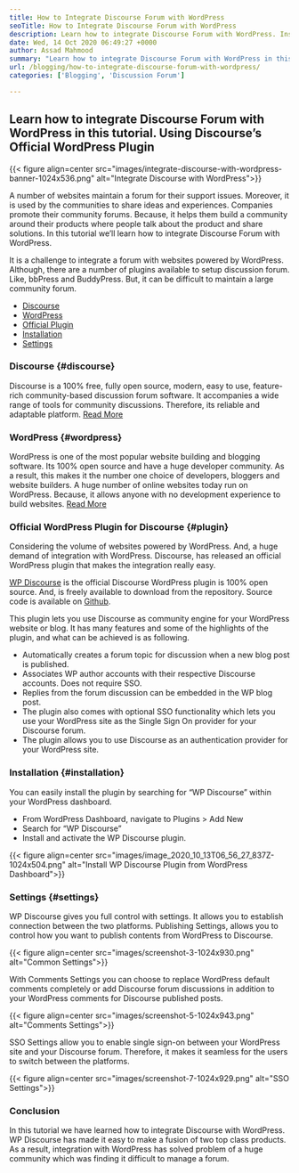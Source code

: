 ```yaml
---
title: How to Integrate Discourse Forum with WordPress
seoTitle: How to Integrate Discourse Forum with WordPress
description: Learn how to integrate Discourse Forum with WordPress. Installation and Configuration of Discourse official plugin for WordPress.
date: Wed, 14 Oct 2020 06:49:27 +0000
author: Assad Mahmood
summary: "Learn how to integrate Discourse Forum with WordPress in this tutorial. Using Discourse's Official WordPress Plugin"
url: /blogging/how-to-integrate-discourse-forum-with-wordpress/
categories: ['Blogging', 'Discussion Forum']

---
```

## Learn how to integrate Discourse Forum with WordPress in this tutorial. Using Discourse’s Official WordPress Plugin

{{< figure align=center src="images/integrate-discourse-with-wordpress-banner-1024x536.png" alt="Integrate Discourse with WordPress">}}  

A number of websites maintain a forum for their support issues. Moreover, it is used by the communities to share ideas and experiences. Companies promote their community forums. Because, it helps them build a community around their products where people talk about the product and share solutions. In this tutorial we’ll learn how to integrate Discourse Forum with WordPress.

It is a challenge to integrate a forum with websites powered by WordPress. Although, there are a number of plugins available to setup discussion forum. Like, bbPress and BuddyPress. But, it can be difficult to maintain a large community forum. 

  * [Discourse][1]
  * [WordPress][2]
  * [Official Plugin][3]
  * [Installation][4]
  * [Settings][5]

### Discourse {#discourse}

Discourse is a 100% free, fully open source, modern, easy to use, feature-rich community-based discussion forum software. It accompanies a wide range of tools for community discussions. Therefore, its reliable and adaptable platform. [Read More][6]

### WordPress {#wordpress}

WordPress is one of the most popular website building and blogging software. Its 100% open source and have a huge developer community. As a result, this makes it the number one choice of developers, bloggers and website builders. A huge number of online websites today run on WordPress. Because, it allows anyone with no development experience to build websites. [Read More][7]

### Official WordPress Plugin for Discourse {#plugin}

Considering the volume of websites powered by WordPress. And, a huge demand of integration with WordPress. Discourse, has released an official WordPress plugin that makes the integration really easy.

[WP Discourse][8] is the official Discourse WordPress plugin is 100% open source. And, is freely available to download from the repository. Source code is available on [Github][9].

This plugin lets you use Discourse as community engine for your WordPress website or blog. It has many features and some of the highlights of the plugin, and what can be achieved is as following.

  * Automatically creates a forum topic for discussion when a new blog post is published.
  * Associates WP author accounts with their respective Discourse accounts. Does not require SSO.
  * Replies from the forum discussion can be embedded in the WP blog post.
  * The plugin also comes with optional SSO functionality which lets you use your WordPress site as the Single Sign On provider for your Discourse forum.
  * The plugin allows you to use Discourse as an authentication provider for your WordPress site.

### Installation {#installation}

You can easily install the plugin by searching for “WP Discourse” within your WordPress dashboard.

  * From WordPress Dashboard, navigate to Plugins > Add New
  * Search for “WP Discourse”
  * Install and activate the WP Discourse plugin.

{{< figure align=center src="images/image_2020_10_13T06_56_27_837Z-1024x504.png" alt="Install WP Discourse Plugin from WordPress Dashboard">}}  

### Settings {#settings}

WP Discourse gives you full control with settings. It allows you to establish connection between the two platforms. Publishing Settings, allows you to control how you want to publish contents from WordPress to Discourse.

{{< figure align=center src="images/screenshot-3-1024x930.png" alt="Common Settings">}}  

With Comments Settings you can choose to replace WordPress default comments completely or add Discourse forum discussions in addition to your WordPress comments for Discourse published posts.

{{< figure align=center src="images/screenshot-5-1024x943.png" alt="Comments Settings">}}  

SSO Settings allow you to enable single sign-on between your WordPress site and your Discourse forum. Therefore, it makes it seamless for the users to switch between the platforms.

<div class="is-layout-flow wp-block-group">
  <div class="wp-block-group__inner-container">
    {{< figure align=center src="images/screenshot-7-1024x929.png" alt="SSO Settings">}}
  </div>
</div>

### Conclusion

In this tutorial we have learned how to integrate Discourse with WordPress. WP Discourse has made it easy to make a fusion of two top class products. As a result, integration with WordPress has solved problem of a huge community which was finding it difficult to manage a forum.

 [1]: #discourse
 [2]: #wordpress
 [3]: #plugin
 [4]: #installation
 [5]: #settings
 [6]: https://products.containerize.com/discussion-forum/discourse
 [7]: https://products.containerize.com/blogging/wordpress
 [8]: https://wordpress.org/plugins/wp-discourse/
 [9]: https://github.com/discourse/wp-discourse